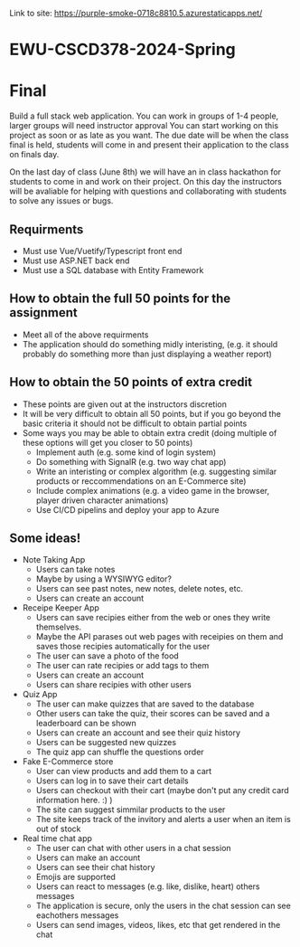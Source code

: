 Link to site: https://purple-smoke-0718c8810.5.azurestaticapps.net/

# EWU-CSCD378-2024-Spring
# Final
Build a full stack web application.
You can work in groups of 1-4 people, larger groups will need instructor approval
You can start working on this project as soon or as late as you want. The due date will be when the class final is held, students will come in and present their application to the class on finals day.

On the last day of class (June 8th) we will have an in class hackathon for students to come in and work on their project. On this day the instructors will be avaliable for helping with questions and collaborating with students to solve any issues or bugs.

## Requirments
- Must use Vue/Vuetify/Typescript front end
- Must use ASP.NET back end
- Must use a SQL database with Entity Framework

## How to obtain the full 50 points for the assignment
- Meet all of the above requirments
- The application should do something midly interisting, (e.g. it should probably do something more than just displaying a weather report)

## How to obtain the 50 points of extra credit
- These points are given out at the instructors discretion
- It will be very difficult to obtain all 50 points, but if you go beyond the basic criteria it should not be difficult to obtain partial points
- Some ways you may be able to obtain extra credit (doing multiple of these options will get you closer to 50 points)
  - Implement auth (e.g. some kind of login system)
  - Do something with SignalR (e.g. two way chat app)
  - Write an interisting or complex algorithm (e.g. suggesting similar products or reccommendations on an E-Commerce site)
  - Include complex animations (e.g. a video game in the browser, player driven character animations)
  - Use CI/CD pipelins and deploy your app to Azure

## Some ideas!
- Note Taking App
    - Users can take notes
    - Maybe by using a WYSIWYG editor? 
    - Users can see past notes, new notes, delete notes, etc. 
    - Users can create an account
- Receipe Keeper App 
    - Users can save recipies either from the web or ones they write themselves. 
    - Maybe the API parases out web pages with receipies on them and saves those recipies automatically for the user
    - The user can save a photo of the food
    - The user can rate recipies or add tags to them
    - Users can create an account
    - Users can share recipies with other users
- Quiz App
    - The user can make quizzes that are saved to the database
    - Other users can take the quiz, their scores can be saved and a leaderboard can be shown
    - Users can create an account and see their quiz history
    - Users can be suggested new quizzes
    - The quiz app can shuffle the questions order
- Fake E-Commerce store
    - User can view products and add them to a cart
    - Users can log in to save their cart details
    - Users can checkout with their cart (maybe don't put any credit card information here. :) )
    - The site can suggest simmilar products to the user
    - The site keeps track of the invitory and alerts a user when an item is out of stock
- Real time chat app
    - The user can chat with other users in a chat session
    - Users can make an account
    - Users can see their chat history 
    - Emojis are supported
    - Users can react to messages (e.g. like, dislike, heart) others messages
    - The application is secure, only the users in the chat session can see eachothers messages
    - Users can send images, videos, likes, etc that get rendered in the chat
